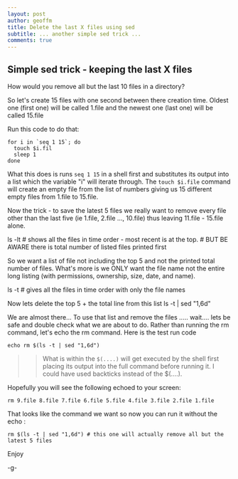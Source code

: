 ```yaml
---
layout: post
author: geoffm
title: Delete the last X files using sed
subtitle: ... another simple sed trick ...
comments: true
---
```


## Simple sed trick - keeping the last X files

How would you remove all but the last 10 files in a directory?

So let's create 15 files with one second between there
creation time. Oldest one (first one) will be called
1.file
and the newest one (last one) will be called
15.file
 
Run this code to do that:

```
for i in `seq 1 15`; do
  touch $i.fil
  sleep 1
done
```

<!--more-->

What this does is runs `seq 1 15` in a shell first and substitutes
its output into a list which the variable "i" will iterate through.
The `touch $i.file` command will create an empty file from the list 
of numbers giving us 15 different empty files from 1.file to 15.file.

Now the trick - to save the latest 5 files we really want to remove
every file other than the last five (ie 1.file, 2.file ..., 10.file)
thus leaving 11.file - 15.file alone.

ls -lt # shows all the files in time order - most recent is at the top.
       # BUT BE AWARE there is total number of listed files printed first

So we want a list of file not including the top 5 and not the printed total
number of files. What's more is we ONLY want the file name not the entire
long listing (with permissions, ownership, size, date, and name).

ls -t # gives all the files in time order with only the file names

Now lets delete the top 5 + the total line from this list
ls -t | sed "1,6d"

We are almost there...
To use that list and remove the files ..... wait.... lets be safe
and double check what we are about to do. Rather than running the
rm command, let's echo the rm command. Here is the test run code

```
echo rm $(ls -t | sed "1,6d")
```
 
>> What is within the `$(....)` will get executed by the
shell first placing its output into the full command before running it.
I could have used backticks instead of the $(....).

Hopefully you will see the following echoed to your screen:

```
rm 9.file 8.file 7.file 6.file 5.file 4.file 3.file 2.file 1.file
```

That looks like the command we want so now you can run it without the 
echo :

```
rm $(ls -t | sed "1,6d") # this one will actually remove all but the latest 5 files

```

Enjoy

-g-
